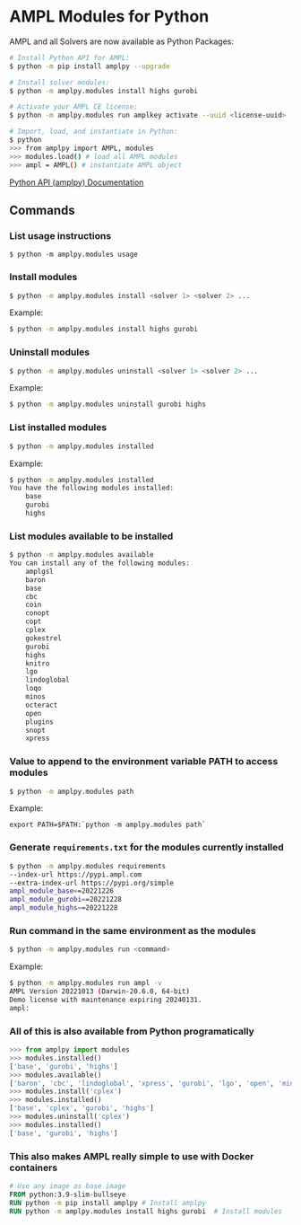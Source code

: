 # AMPL Modules for Python

AMPL and all Solvers are now available as Python Packages:

```bash
# Install Python API for AMPL:
$ python -m pip install amplpy --upgrade

# Install solver modules:
$ python -m amplpy.modules install highs gurobi 

# Activate your AMPL CE license:
$ python -m amplpy.modules run amplkey activate --uuid <license-uuid>

# Import, load, and instantiate in Python:
$ python
>>> from amplpy import AMPL, modules
>>> modules.load() # load all AMPL modules
>>> ampl = AMPL() # instantiate AMPL object
```

[Python API (amplpy) Documentation](https://amplpy.readthedocs.io/)

## Commands

### List usage instructions
```
$ python -m amplpy.modules usage
```

### Install modules
```bash
$ python -m amplpy.modules install <solver 1> <solver 2> ...
```
Example:
```bash
$ python -m amplpy.modules install highs gurobi
```

### Uninstall modules
```bash
$ python -m amplpy.modules uninstall <solver 1> <solver 2> ...
```
Example:
```bash
$ python -m amplpy.modules uninstall gurobi highs
```

### List installed modules
```bash
$ python -m amplpy.modules installed
```
Example:
```bash
$ python -m amplpy.modules installed
You have the following modules installed:
	base
	gurobi
	highs
```

### List modules available to be installed
```bash
$ python -m amplpy.modules available
You can install any of the following modules:
	amplgsl
	baron
	base
	cbc
	coin
	conopt
	copt
	cplex
	gokestrel
	gurobi
	highs
	knitro
	lgo
	lindoglobal
	loqo
	minos
	octeract
	open
	plugins
	snopt
	xpress
```

### Value to append to the environment variable PATH to access modules
```bash
$ python -m amplpy.modules path
```
Example: 
```
export PATH=$PATH:`python -m amplpy.modules path`
```

### Generate `requirements.txt` for the modules currently installed
```bash    
$ python -m amplpy.modules requirements
--index-url https://pypi.ampl.com
--extra-index-url https://pypi.org/simple
ampl_module_base==20221226
ampl_module_gurobi==20221228
ampl_module_highs==20221228
```

### Run command in the same environment as the modules
```bash
$ python -m amplpy.modules run <command>
```
Example:
```bash
$ python -m amplpy.modules run ampl -v
AMPL Version 20221013 (Darwin-20.6.0, 64-bit)
Demo license with maintenance expiring 20240131.
ampl:
```

### All of this is also available from Python programatically

```python
>>> from amplpy import modules
>>> modules.installed()
['base', 'gurobi', 'highs']
>>> modules.available()
['baron', 'cbc', 'lindoglobal', 'xpress', 'gurobi', 'lgo', 'open', 'minos', 'octeract', 'copt', 'plugins', 'amplgsl', 'loqo', 'conopt', 'base', 'cplex', 'snopt', 'coin', 'knitro', 'highs', 'gokestrel']
>>> modules.install('cplex')
>>> modules.installed()
['base', 'cplex', 'gurobi', 'highs']
>>> modules.uninstall('cplex')
>>> modules.installed()
['base', 'gurobi', 'highs']
```

### This also makes AMPL really simple to use with Docker containers

```Dockerfile
# Use any image as base image
FROM python:3.9-slim-bullseye
RUN python -m pip install amplpy # Install amplpy
RUN python -m amplpy.modules install highs gurobi  # Install modules
```